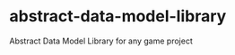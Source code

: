 abstract-data-model-library
===========================

Abstract Data Model Library for any game project